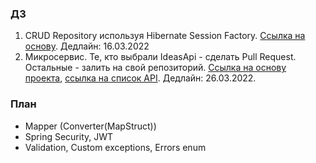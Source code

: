 ### ДЗ
1. CRUD Repository используя Hibernate Session Factory. [Ссылка на основу](https://github.com/andreichev/itis-programming-java4/tree/main/HibernateExample). Дедлайн: 16.03.2022
2. Микросервис. Те, кто выбрали IdeasApi - сделать Pull Request. Остальные - залить на свой репозиторий. [Ссылка на основу проекта](https://github.com/andreichev/itis-programming-java4/tree/main/IdeasApi), [ссылка на список API](https://github.com/andreichev/itis-programming-java4/blob/main/Api%20variants.md). Дедлайн: 26.03.2022.

### План
- Mapper (Converter(MapStruct))
- Spring Security, JWT
- Validation, Custom exceptions, Errors enum
